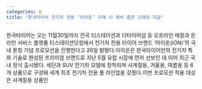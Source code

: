 ```yaml
---
categories: g
title: "한국타이어 전기차 전용 ‘아이온’ 구매 시 채비 충전 크레딧 지급"
---
```

한국타이어는 오는 11월30일까지 전국 티스테이션과 더타이어샵 등 오프라인 매장과 온라인 서비스 플랫폼 티스테이션닷컴에서 전기차 전용 타이어 브랜드 ‘아이온(iON)’의 국내 론칭 기념 프로모션을 진행한다고 26일 밝혔다.아이온은 한국타이어만의 전기차 특화 기술로 완성된 프리미엄 브랜드로 지난 5월 유럽 시장에 먼저 선보인 데 이어 최근 국내 정식 출시됐다. 세단과 SUV 전기차 모델에 장착되며 사계절용, 겨울용, 여름용 등 6개 상품으로 구성돼 세계 최초 전기차 전용 풀 라인업을 갖췄다.이번 프로모션 적용 대상은 사계절용 상품인